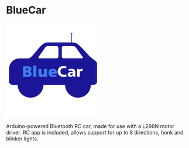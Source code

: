 # BlueCar
<img src="images/Logo.png" alt="BlueCar Logo" width="256">

Arduino-powered Bluetooth RC car, made for use with a L298N motor driver.
RC app is included, allows support for up to 8 directions, honk and blinker lights.
